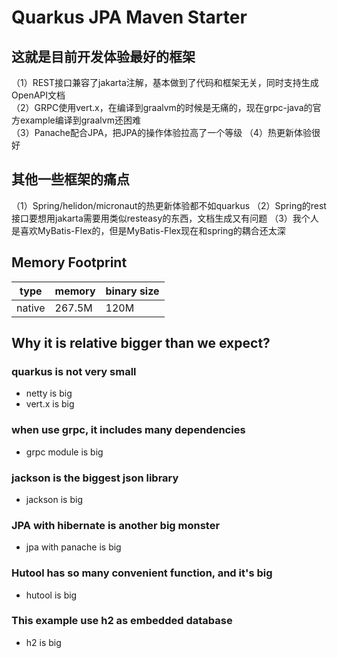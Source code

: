 # Quarkus JPA Maven Starter

## 这就是目前开发体验最好的框架
（1）REST接口兼容了jakarta注解，基本做到了代码和框架无关，同时支持生成OpenAPI文档  
（2）GRPC使用vert.x，在编译到graalvm的时候是无痛的，现在grpc-java的官方example编译到graalvm还困难  
（3）Panache配合JPA，把JPA的操作体验拉高了一个等级
（4）热更新体验很好

## 其他一些框架的痛点
（1）Spring/helidon/micronaut的热更新体验都不如quarkus
（2）Spring的rest接口要想用jakarta需要用类似resteasy的东西，文档生成又有问题
（3）我个人是喜欢MyBatis-Flex的，但是MyBatis-Flex现在和spring的耦合还太深

## Memory Footprint
|type| memory | binary size |
|--|--------|-------------|
|native| 267.5M | 120M        |

## Why it is relative bigger than we expect?
### quarkus is not very small 
* netty is big
* vert.x is big

### when use grpc, it includes many dependencies
* grpc module is big

### jackson is the biggest json library
* jackson is big

### JPA with hibernate is another big monster
* jpa with panache is big

### Hutool has so many convenient function, and it's big
* hutool is big

### This example use h2 as embedded database
* h2 is big


